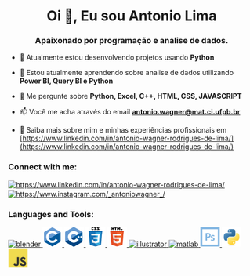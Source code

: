 <h1 align="center">Oi 👋, Eu sou Antonio Lima</h1>
<h3 align="center">Apaixonado por programação e analise de dados.</h3>

- 🔭 Atualmente estou desenvolvendo projetos usando **Python**

- 🌱 Estou atualmente aprendendo sobre analise de dados utilizando **Power BI, Query BI e Python**

- 💬 Me pergunte sobre **Python, Excel, C++, HTML, CSS, JAVASCRIPT**

- 📫 Você me acha através do email **antonio.wagner@mat.ci.ufpb.br**

- 📄 Saiba mais sobre mim e minhas experiências profissionais em [https://www.linkedin.com/in/antonio-wagner-rodrigues-de-lima/](https://www.linkedin.com/in/antonio-wagner-rodrigues-de-lima/)

<h3 align="left">Connect with me:</h3>
<p align="left">
<a href="https://linkedin.com/in/https://www.linkedin.com/in/antonio-wagner-rodrigues-de-lima/" target="blank"><img align="center" src="https://raw.githubusercontent.com/rahuldkjain/github-profile-readme-generator/master/src/images/icons/Social/linked-in-alt.svg" alt="https://www.linkedin.com/in/antonio-wagner-rodrigues-de-lima/" height="30" width="40" /></a>
<a href="https://instagram.com/https://www.instagram.com/_antoniowagner_/" target="blank"><img align="center" src="https://raw.githubusercontent.com/rahuldkjain/github-profile-readme-generator/master/src/images/icons/Social/instagram.svg" alt="https://www.instagram.com/_antoniowagner_/" height="30" width="40" /></a>
</p>

<h3 align="left">Languages and Tools:</h3>
<p align="left">
<a href="https://www.blender.org/" target="_blank" rel="noreferrer"> <img src="https://download.blender.org/branding/community/blender_community_badge_white.svg" alt="blender" width="40" height="40"/> </a> 
<a href="https://www.cprogramming.com/" target="_blank" rel="noreferrer"> <img src="https://raw.githubusercontent.com/devicons/devicon/master/icons/c/c-original.svg" alt="c" width="40" height="40"/> </a>
<a href="https://www.w3schools.com/cpp/" target="_blank" rel="noreferrer"> <img src="https://raw.githubusercontent.com/devicons/devicon/master/icons/cplusplus/cplusplus-original.svg" alt="cplusplus" width="40" height="40"/> </a> 
<a href="https://www.w3schools.com/css/" target="_blank" rel="noreferrer"> <img src="https://raw.githubusercontent.com/devicons/devicon/master/icons/css3/css3-original-wordmark.svg" alt="css3" width="40" height="40"/> </a> 
<a href="https://www.w3.org/html/" target="_blank" rel="noreferrer"> <img src="https://raw.githubusercontent.com/devicons/devicon/master/icons/html5/html5-original-wordmark.svg" alt="html5" width="40" height="40"/> </a> 
<a href="https://www.adobe.com/in/products/illustrator.html" target="_blank" rel="noreferrer"> <img src="https://www.vectorlogo.zone/logos/adobe_illustrator/adobe_illustrator-icon.svg" alt="illustrator" width="40" height="40"/> </a> 
<a href="https://www.mathworks.com/" target="_blank" rel="noreferrer"> <img src="https://upload.wikimedia.org/wikipedia/commons/2/21/Matlab_Logo.png" alt="matlab" width="40" height="40"/> </a> 
<a href="https://www.photoshop.com/en" target="_blank" rel="noreferrer"> <img src="https://raw.githubusercontent.com/devicons/devicon/master/icons/photoshop/photoshop-line.svg" alt="photoshop" width="40" height="40"/> </a> 
<a href="https://www.python.org" target="_blank" rel="noreferrer"> <img src="https://raw.githubusercontent.com/devicons/devicon/master/icons/python/python-original.svg" alt="python" width="40" height="40"/> </a>
<a href="https://www.javascript.com/" target="_blank" rel="noreferrer"> <img src="https://raw.githubusercontent.com/devicons/devicon/master/icons/javascript/javascript-original.svg" alt="Java Script" width="40" height="40"/> </a> 
</p>

<!---
- 👋 Hi, I’m @Negwar
- 👀 I’m interested in ...
- 🌱 I’m currently learning ...
- 💞️ I’m looking to collaborate on ...
- 📫 How to reach me ...


Negwar/Negwar is a ✨ special ✨ repository because its `README.md` (this file) appears on your GitHub profile.
You can click the Preview link to take a look at your changes.
--->

